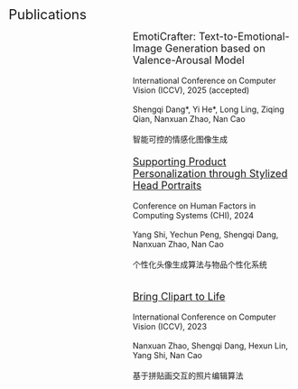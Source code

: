 <span id="pub"></span>
<font size="+2">Publications</font>
<div style="display: flex; align-items: flex-start; margin-bottom: 20px;">
  <div style="flex: 0 0 200px; margin-right: 20px;">
    <!-- <img src="./figs/emoticrafter.png" alt="" style="width: 100%; height: auto;"> -->
  </div>
  <div>
    <font size="+1">EmotiCrafter: Text-to-Emotional-Image Generation based on Valence-Arousal Model</font>
    <br /><br />
    International Conference on Computer Vision (ICCV), 2025 (accepted) <br /> <br />
    Shengqi Dang*, Yi He*, Long Ling, Ziqing Qian, Nanxuan Zhao, Nan Cao  <br /> <br />
    智能可控的情感化图像生成 
    <!-- Controllable Emotional Image Generation -->
  </div>
</div>

<div style="display: flex; align-items: flex-start; margin-bottom: 20px;">
  <div style="flex: 0 0 200px; margin-right: 20px;">
    <!-- <img src="./figs/picme.png" alt="" style="width: 100%; height: auto;"> -->
  </div>
  <div>
    <font size="+1"><a href="https://dl.acm.org/doi/abs/10.1145/3613904.3642391"> Supporting Product Personalization through Stylized Head Portraits</a></font>
    <br /><br />
    Conference on Human Factors in Computing Systems (CHI), 2024 <br /> <br />
    Yang Shi, Yechun Peng, Shengqi Dang, Nanxuan Zhao, Nan Cao  <br /> <br />
    个性化头像生成算法与物品个性化系统 
    <!-- Personalized Avatar Generation and Product Personalization System -->
    <br/><br/>
  </div>
</div>

<div style="display: flex; align-items: flex-start; margin-bottom: 20px;">
  <div style="flex: 0 0 200px; margin-right: 20px;">
    <!-- <img src="./figs/clipfaceshop.png" alt="" style="width: 100%; height: auto;"> -->
  </div>
  <div>
    <font size="+1"><a href="https://openaccess.thecvf.com/content/ICCV2023/html/Zhao_Bring_Clipart_to_Life_ICCV_2023_paper.html">Bring Clipart to Life</a></font>
    <br /><br />
    International Conference on Computer Vision (ICCV), 2023 <br /> <br />
    Nanxuan Zhao, Shengqi Dang, Hexun Lin, Yang Shi, Nan Cao  <br /> <br />
    基于拼贴画交互的照片编辑算法 
    <!-- Photo Editing Algorithm Based on Clipart Interaction -->
    <br /> <br />
  </div>
</div>